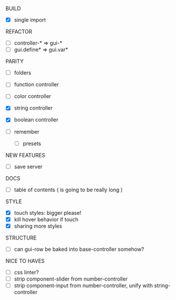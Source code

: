 BUILD

- [x] single import

REFACTOR

- [ ] controller-* => gui-*
- [ ] gui.define* => gui.var*

PARITY

- [ ] folders
- [ ] function controller
- [ ] color controller
- [x] string controller
- [x] boolean controller

- [ ] remember
    - [ ] presets

NEW FEATURES

- [ ] save server

DOCS

- [ ] table of contents ( is going to be really long )

STYLE

- [x] touch styles: bigger please!
- [x] kill hover behavior if touch
- [x] sharing more styles

STRUCTURE

- [ ] can gui-row be baked into base-controller somehow? 


NICE TO HAVES

- [ ] css linter?
- [ ] strip component-slider from number-controller
- [ ] strip component-input from number-controller, unify with string-controller